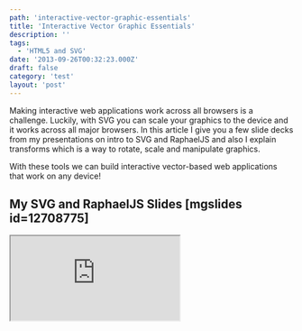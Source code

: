 ```yaml
---
path: 'interactive-vector-graphic-essentials'
title: 'Interactive Vector Graphic Essentials'
description: ''
tags:
  - 'HTML5 and SVG'
date: '2013-09-26T00:32:23.000Z'
draft: false
category: 'test'
layout: 'post'
---
```


Making interactive web applications work across all browsers is a challenge. Luckily, with SVG you can scale your graphics to the device and it works across all major browsers. In this article I give you a few slide decks from my presentations on intro to SVG and RaphaelJS and also I explain transforms which is a way to rotate, scale and manipulate graphics.

With these tools we can build interactive vector-based web applications that work on any device!

## My SVG and RaphaelJS Slides [mgslides id=12708775]

<iframe src="http://www.slideshare.net/slideshow/embed_code/12708775">

## CodePen SVG Collection

I created a [collection of demos](http://codepen.io/collection/DHLiK) on CodePen to show how you can do things with SVG and CSS transforms.

## Introduction to SVG Elements

Learn these elements: <text>. <ellipse>, <rect>, <circle>, <line>, <polygon>, <path>, <g>

Check out Ian Johnson's [interactive SVG introduction](http://enjalot.github.io/intro-d3/frontendmasters/svg/) from his workshop on D3.js.

## Benefits of Using SVG

** One size fits all ** HTML-like tags for graphics ** DOM Structure ** CSS3 ** JavaScript Events ** SEO friendly and Accessible ** Printer friendly ** Good browser support

## The Different Ways to Embed SVG

** Object Tag ** Inline ** As Image ** CSS Background

## Using SVG Links

You can wrap <a xlink:href="#"></a> around ANY SVG element to make it linkable. In this demo we make the paths of both Minnesota and Wisconsin clickable links.

[Try it on CodePen](codepen://1marc/lofLH)

## SVG Filters

SVG filters are coming! Check out this [filter plugin demo for svg.js](http://svgjs.com/filter/) which shows of many of the filters.

## Using CSS Animations with SVG

Here's "[I Twitty the Fool](http://www.anthonycalzadilla.com/i-twitty-the-fool/)"... a demo of animating SVG shapes with CSS.

## Using CSS Transforms and Transform Matrices with SVG

Here's an introduction article to [understanding CSS matrices](http://dev.opera.com/articles/view/understanding-the-css-transforms-matrix/).

**Stacking Transforms with SVG** In the first demo, I show you how you can add many transforms to SVG. This is a basic demo of how transforms "stack" on top of each other and modify the original origin of the transform. For instance, if you add a rotation transform and then try to add a translate transform on top of that, "x" may not take you left and right anymore, but in a different direction based on the axis of the rotation origin.

[Try it on CodePen](codepen://1marc/DCvFm)

**Stacking Transforms with RaphaelJS** With RaphaelJS, you can do the same transforms as before, but you can make "absolute" or "relative" transforms. So using absolute transforms makes it explicit what you are doing to modify your object instead of it stacking on top of the prior transform. Also, not shown in the demo, RaphaelJS  has convenience methods like "element.matrix.split()" to get the current resulting transform stack and "getBBox()" to know where your object is now.

[Try it on CodePen](codepen://1marc/rsmbF)

**Animating the HTML5 Logo with RaphaelJS Transforms** You can use the .animate() method built into RaphaelJS to tween between transforms. We're also using the built in "elastic" easing method when we clear the transform.

[Try it on CodePen](codepen://1marc/zqJba)

**Animating SVG with CSS Matrix Transforms** Once you have a matrix transform, you can use the transition property to animate the transform matrix with CSS.

[Try it on CodePen](codepen://1marc/FJbtj)

**SVG Path Interpolation with RaphaelJS** You can animate between two path elements using RaphaelJS to do the interpolation between them. One of the more interesting things done with path transitions is [animating the progression of the batman logo](http://www.wimp.com/batmanlogo/).

[Try it on CodePen](codepen://1marc/bgHJk)

**Using the XCSSMatrix Library to Modify a Matrix Transform** John Schulz has made the XCSSMatrix library which lets you take an existing matrix and modify it with various transform methods (sort of like RaphaelJS does). You can then use the native CSS transition property to animate the matrix like we did in a previous demo.

[Try it on CodePen](codepen://1marc/BdAvt)

You can also [play with matrix3d](http://www.eleqtriq.com/wp-content/static/demos/2010/css3d/matrix3dexplorer.html).

## My matrix3d Slides [mgslides id=27707793]

<iframe src="http://www.slideshare.net/slideshow/embed_code/27707793">

## Other Cool SVG Stuff

** The responsive images [clown car technique](https://github.com/estelle/clowncar). ** A nice [set of icons for RaphaelJS](http://raphaeljs.com/icons/). ** [Fabric.js](http://fabricjs.com/) - use SVG inside of the HTML5 <canvas> element. ** [Vectron](http://roomandboard.github.io/vectron/) - fetch an SVG with Ajax and then parse it with [rappar.js](https://github.com/DmitryBaranovskiy/rappar) into RaphaelJS objects. ** [d3.js interactive demo](http://bl.ocks.org/enjalot/6641917) from the workshop. ** Creative demos: [digital fireworks display](http://pixelpyros.org/) and [projection mapping on moving surfaces](http://www.youtube.com/watch?v=lX6JcybgDFo). ** [Deep dive into the animation math](http://acko.net/blog/animate-your-way-to-glory/). ** Finally, if you haven't seen Bret Victor's [inventing on principle](https://vimeo.com/36579366), you should.
